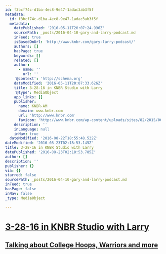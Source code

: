 ```yaml
---
id: f3bcf74c-d1ba-4ec8-9e47-1adac3ab3f5f
metadata:
  id: f3bcf74c-d1ba-4ec8-9e47-1adac3ab3f5f
  metadata:
    datePublished: '2016-05-11T20:07:24.996Z'
    sourcePath: _posts/2016-04-10-gary-and-larry-podcast.md
    inFeed: true
    isBasedOnUrl: 'http://www.knbr.com/gary-larry-podcast/'
    authors: []
    hasPage: true
    keywords: []
    related: []
    author:
      - name: ''
        url: ''
    '@context': 'http://schema.org'
    dateModified: '2016-05-11T20:07:33.626Z'
    title: 3-28-16 in KNBR Studio with Larry
    '@type': MediaObject
    app_links: []
    publisher:
      name: KNBR-AM
      domain: www.knbr.com
      url: 'http://www.knbr.com'
      favicon: 'http://www.knbr.com/wp-content/uploads/sites/82/2015/06/favicon.ico'
    description: ''
    inLanguage: null
    inNav: true
  dateModified: '2016-08-22T18:55:48.522Z'
dateModified: '2016-08-23T02:18:53.145Z'
title: 3-28-16 in KNBR Studio with Larry
datePublished: '2016-08-23T02:18:53.785Z'
author: []
description: ''
publisher: {}
via: {}
starred: false
sourcePath: _posts/2016-04-10-gary-and-larry-podcast.md
inFeed: true
hasPage: false
inNav: false
_type: MediaObject

---
```

# [3-28-16 in KNBR Studio with Larry][0]

## [Talking about College Hoops, Warriors and more][0]

[0]: https://audioboom.com/boos/4359545-3-28-kerry-keating-says-shaun-livingston-is-one-of-the-unsung-players-on-the-w-s?t=0